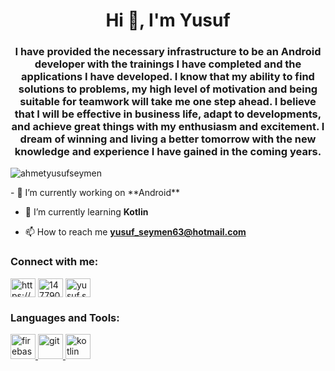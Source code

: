 <h1 align="center">Hi 👋, I'm Yusuf</h1>
<h3 align="center">I have provided the necessary infrastructure to be an Android developer with the trainings I have completed and the applications I have developed. I know that my ability to find solutions to problems, my high level of motivation and being suitable for teamwork will take me one step ahead. I believe that I will be effective in business life, adapt to developments, and achieve great things with my enthusiasm and excitement. I dream of winning and living a better tomorrow with the new knowledge and experience I have gained in the coming years.</h3>

<p align="left"> <img src="https://komarev.com/ghpvc/?username=ahmetyusufseymen&label=Profile%20views&color=0e75b6&style=flat" alt="ahmetyusufseymen" /> </p>
- 🔭 I’m currently working on **Android**

- 🌱 I’m currently learning **Kotlin**

- 📫 How to reach me **yusuf_seymen63@hotmail.com**

<h3 align="left">Connect with me:</h3>
<p align="left">
<a href="https://www.linkedin.com/in/ahmetyusufseymen/" target="blank"><img align="center" src="https://raw.githubusercontent.com/rahuldkjain/github-profile-readme-generator/master/src/images/icons/Social/linked-in-alt.svg" alt="https://www.linkedin.com/in/ahmetyusufseymen/" height="30" width="40" /></a>
<a href="https://stackoverflow.com/users/14779085" target="blank"><img align="center" src="https://raw.githubusercontent.com/rahuldkjain/github-profile-readme-generator/master/src/images/icons/Social/stack-overflow.svg" alt="14779085" height="30" width="40" /></a>
<a href="https://instagram.com/yusuf.seymen" target="blank"><img align="center" src="https://raw.githubusercontent.com/rahuldkjain/github-profile-readme-generator/master/src/images/icons/Social/instagram.svg" alt="yusuf.seymen" height="30" width="40" /></a>
</p>

<h3 align="left">Languages and Tools:</h3>
<p align="left"> <a href="https://firebase.google.com/" target="_blank" rel="noreferrer"> <img src="https://www.vectorlogo.zone/logos/firebase/firebase-icon.svg" alt="firebase" width="40" height="40"/> </a> <a href="https://git-scm.com/" target="_blank" rel="noreferrer"> <img src="https://www.vectorlogo.zone/logos/git-scm/git-scm-icon.svg" alt="git" width="40" height="40"/> </a> <a href="https://kotlinlang.org" target="_blank" rel="noreferrer"> <img src="https://www.vectorlogo.zone/logos/kotlinlang/kotlinlang-icon.svg" alt="kotlin" width="40" height="40"/> </a> </p>
